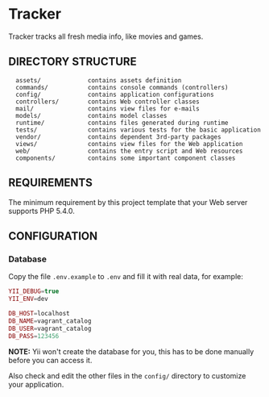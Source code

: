 Tracker
============================

Tracker tracks all fresh media info, like movies and games.

DIRECTORY STRUCTURE
-------------------

      assets/             contains assets definition
      commands/           contains console commands (controllers)
      config/             contains application configurations
      controllers/        contains Web controller classes
      mail/               contains view files for e-mails
      models/             contains model classes
      runtime/            contains files generated during runtime
      tests/              contains various tests for the basic application
      vendor/             contains dependent 3rd-party packages
      views/              contains view files for the Web application
      web/                contains the entry script and Web resources
      components/         contains some important component classes



REQUIREMENTS
------------

The minimum requirement by this project template that your Web server supports PHP 5.4.0.


CONFIGURATION
-------------

### Database

Copy the file `.env.example` to `.env` and fill it with real data, for example:

```php
YII_DEBUG=true
YII_ENV=dev

DB_HOST=localhost
DB_NAME=vagrant_catalog
DB_USER=vagrant_catalog
DB_PASS=123456

```

**NOTE:** Yii won't create the database for you, this has to be done manually before you can access it.

Also check and edit the other files in the `config/` directory to customize your application.
